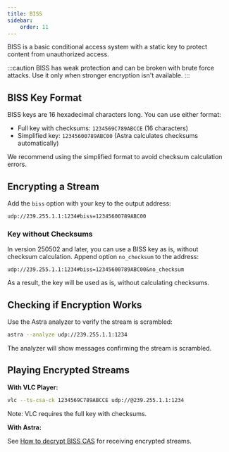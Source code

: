 ```yaml
---
title: BISS
sidebar:
    order: 11
---
```


BISS is a basic conditional access system with a static key to protect content from unauthorized access.

:::caution
BISS has weak protection and can be broken with brute force attacks. Use it only when stronger encryption isn't available.
:::

## BISS Key Format

BISS keys are 16 hexadecimal characters long. You can use either format:

- Full key with checksums: `1234569C789ABCCE` (16 characters)
- Simplified key: `12345600789ABC00` (Astra calculates checksums automatically)

We recommend using the simplified format to avoid checksum calculation errors.

## Encrypting a Stream

Add the `biss` option with your key to the output address:

```
udp://239.255.1.1:1234#biss=12345600789ABC00
```

### Key without Checksums

In version 250502 and later, you can use a BISS key as is, without checksum calculation. Append option `no_checksum` to the address:

```
udp://239.255.1.1:1234#biss=12345600789ABC00&no_checksum
```

As a result, the key will be used as is, without calculating checksums.

## Checking if Encryption Works

Use the Astra analyzer to verify the stream is scrambled:

```sh
astra --analyze udp://239.255.1.1:1234
```

The analyzer will show messages confirming the stream is scrambled.

## Playing Encrypted Streams

**With VLC Player:**

```sh
vlc --ts-csa-ck 1234569C789ABCCE udp://@239.255.1.1:1234
```

Note: VLC requires the full key with checksums.

**With Astra:**

See [How to decrypt BISS CAS](/en/astra/streams/decrypt-biss/) for receiving encrypted streams.
